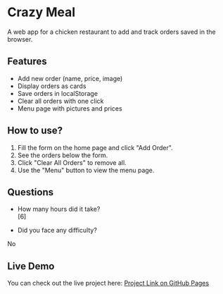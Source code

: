# Crazy Meal

A web app for a chicken restaurant to add and track orders saved in the browser.

## Features

- Add new order (name, price, image)  
- Display orders as cards  
- Save orders in localStorage  
- Clear all orders with one click  
- Menu page with pictures and prices  

## How to use?

1. Fill the form on the home page and click "Add Order".  
2. See the orders below the form.  
3. Click "Clear All Orders" to remove all.  
4. Use the "Menu" button to view the menu page.

## Questions

- How many hours did it take?  
[6]

- Did you face any difficulty?  

No
## Live Demo
You can check out the live project here:
[Project Link on GitHub Pages]([https://yourusername.github.io/your-repo-name/](https://tasneemalmahrouq.github.io/crazy-meal/))




